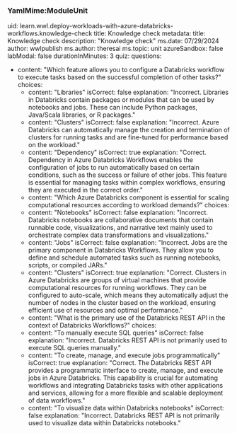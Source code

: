 ### YamlMime:ModuleUnit
uid: learn.wwl.deploy-workloads-with-azure-databricks-workflows.knowledge-check
title: Knowledge check
metadata:
  title: Knowledge check
  description: "Knowledge check"
  ms.date: 07/29/2024
  author: wwlpublish
  ms.author: theresai
  ms.topic: unit
azureSandbox: false
labModal: false
durationInMinutes: 3
quiz:
  questions:
  - content: "Which feature allows you to configure a Databricks workflow to execute tasks based on the successful completion of other tasks?"
    choices:
    - content: "Libraries"
      isCorrect: false
      explanation: "Incorrect. Libraries in Databricks contain packages or modules that can be used by notebooks and jobs. These can include Python packages, Java/Scala libraries, or R packages."
    - content: "Clusters"
      isCorrect: false
      explanation: "Incorrect. Azure Databricks can automatically manage the creation and termination of clusters for running tasks and are fine-tuned for performance based on the workload."
    - content: "Dependency"
      isCorrect: true
      explanation: "Correct. Dependency in Azure Databricks Workflows enables the configuration of jobs to run automatically based on certain conditions, such as the success or failure of other jobs. This feature is essential for managing tasks within complex workflows, ensuring they are executed in the correct order."
    - content: "Which Azure Databricks component is essential for scaling computational resources according to workload demands?"
    choices:
    - content: "Notebooks"
      isCorrect: false
      explanation: "Incorrect. Databricks notebooks are collaborative documents that contain runnable code, visualizations, and narrative text mainly used to orchestrate complex data transformations and visualizations."
    - content: "Jobs"
      isCorrect: false
      explanation: "Incorrect. Jobs are the primary component in Databricks Workflows. They allow you to define and schedule automated tasks such as running notebooks, scripts, or compiled JARs."
    - content: "Clusters"
      isCorrect: true
      explanation: "Correct. Clusters in Azure Databricks are groups of virtual machines that provide computational resources for running workflows. They can be configured to auto-scale, which means they automatically adjust the number of nodes in the cluster based on the workload, ensuring efficient use of resources and optimal performance."
    - content: "What is the primary use of the Databricks REST API in the context of Databricks Workflows?"
    choices:
    - content: "To manually execute SQL queries"
      isCorrect: false
      explanation: "Incorrect. Databricks REST API is not primarily used to execute SQL queries manually."
    - content: "To create, manage, and execute jobs programmatically"
      isCorrect: true
      explanation: "Correct. The Databricks REST API provides a programmatic interface to create, manage, and execute jobs in Azure Databricks. This capability is crucial for automating workflows and integrating Databricks tasks with other applications and services, allowing for a more flexible and scalable deployment of data workflows."
    - content: "To visualize data within Databricks notebooks"
      isCorrect: false
      explanation: "Incorrect. Databricks REST API is not primarily used to visualize data within Databricks notebooks."
